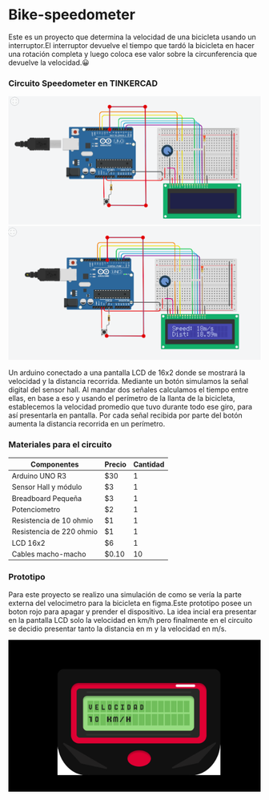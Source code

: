 # Bike-speedometer
Este es un proyecto que determina la velocidad de una bicicleta usando un interruptor.El interruptor devuelve el tiempo que tardó la bicicleta en hacer una rotación completa y luego coloca ese valor sobre la circunferencia que devuelve la velocidad.:grinning: 

 ### Circuito Speedometer en TINKERCAD
 
 
 
 
 
 
 
 
 
 ![foto circuitoTinkercad](Fotos/CircuitoSpeedometer.png)
 ![foto circuitoTinkercad](Fotos/circuitoRun.png)
 
Un arduino conectado a una pantalla LCD de 16x2 donde se mostrará la velocidad y la distancia recorrida.
Mediante un botón simulamos la señal digital del sensor hall.
Al mandar dos señales calculamos el tiempo entre ellas, en base a eso y usando el perímetro de la llanta de la bicicleta, establecemos la velocidad promedio  que tuvo durante todo ese giro, para así presentarla en pantalla.
Por cada señal recibida por parte del botón aumenta la distancia recorrida en un perímetro.
 
 ### Materiales para el circuito
Componentes | Precio | Cantidad |
| ------------- | ------------- | ------------- |
| Arduino UNO R3  | $30 | 1 |
| Sensor Hall y módulo  | $3  | 1 |
| Breadboard Pequeña  | $3 | 1 |
| Potenciometro  | $2  | 1 |
| Resistencia de 10 ohmio | $1 | 1 |
| Resistencia de 220 ohmio | $1  | 1 |
| LCD 16x2 | $6 | 1 |
| Cables macho-macho | $0.10 | 10 |

### Prototipo
Para este proyecto se realizo una simulación de como se vería la parte externa del velocimetro para la bicicleta en figma.Este prototipo posee un boton rojo para apagar y prender el dispositivo. La idea incial era presentar en la pantalla LCD solo la velocidad en km/h pero finalmente en el circuito se decidio presentar tanto la distancia en m y la velocidad en m/s. 

![foto circuitoTinkercad](Fotos/prototipo.png)

